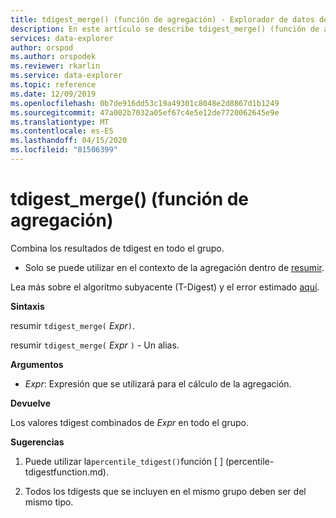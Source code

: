 ```yaml
---
title: tdigest_merge() (función de agregación) - Explorador de datos de Azure ? Microsoft Docs
description: En este artículo se describe tdigest_merge() (función de agregación) en Azure Data Explorer.
services: data-explorer
author: orspod
ms.author: orspodek
ms.reviewer: rkarlin
ms.service: data-explorer
ms.topic: reference
ms.date: 12/09/2019
ms.openlocfilehash: 0b7de916dd53c19a49301c8048e2d8867d1b1249
ms.sourcegitcommit: 47a002b7032a05ef67c4e5e12de7720062645e9e
ms.translationtype: MT
ms.contentlocale: es-ES
ms.lasthandoff: 04/15/2020
ms.locfileid: "81506399"
---
```

# <a name="tdigest_merge-aggregation-function"></a>tdigest_merge() (función de agregación)

Combina los resultados de tdigest en todo el grupo. 

* Solo se puede utilizar en el contexto de la agregación dentro de [resumir](summarizeoperator.md).

Lea más sobre el algoritmo subyacente (T-Digest) y el error estimado [aquí](percentiles-aggfunction.md#estimation-error-in-percentiles).

**Sintaxis**

resumir `tdigest_merge(` *Expr*`)`.

resumir `tdigest_merge(` *Expr* `)` - Un alias.

**Argumentos**

* *Expr*: Expresión que se utilizará para el cálculo de la agregación. 

**Devuelve**

Los valores tdigest combinados de *Expr* en todo el grupo.
 

**Sugerencias**

1) Puede utilizar la`percentile_tdigest()`función [ ] (percentile-tdigestfunction.md).

2) Todos los tdigests que se incluyen en el mismo grupo deben ser del mismo tipo.
